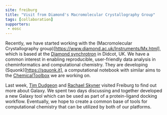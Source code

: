 ```yaml
---
site: freiburg
title: "Visit from Diamond's Macromolecular Crystallography Group"
tags: [collaboration]
supporters:
 - eosc
---
```


Recently, we have started working with the (Macromolecular Crystallography group)[https://www.diamond.ac.uk/Instruments/Mx.html], which is based at the [Diamond synchrotron](https://www.diamond.ac.uk) in Didcot, UK. We have a common interest in enabling reproducible, user-friendly data analysis in cheminformatics and computational chemistry. They are developing (Squonk)[https://squonk.it], a computational notebook with similar aims to the [ChemicalToolbox](http://cheminformatics.usegalaxy.eu) we are working on.

Last week, [Tim Dudgeon](https://www.informaticsmatters.com) and [Rachael Skyner](https://www.diamond.ac.uk/Instruments/Mx/Fragment-Screening/XChem-team/Skyner.html) visited Freiburg to find out more about Galaxy. We spent two days discussing and together developed a new Galaxy tool which can be used as part of a protein-ligand docking workflow. Eventually, we hope to create a common base of tools for computational chemistry that can be utilized by both of our platforms.
